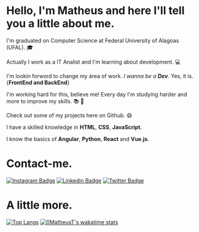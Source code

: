 # Hello, I'm Matheus and here I'll tell you a little about me.

I'm graduated on Computer Science at Federal University of Alagoas (UFAL). :mortar_board:

Actually I work as a IT Analist and I'm learning about development. :computer:

I'm lookin forword to change my área of work. *I wanna be a **Dev***. Yes, it is. {__FrontEnd and BackEnd__}

I'm working hard for this, believe me! Every day I'm studying harder and more to improve my skills. :books: :rocket:

Check out some of my projects here on Github.  :smile:

I have a skilled knowledge in **HTML**, **CSS**, **JavaScript**.

I know the basics of **Angular**, **Python**, **React** and **Vue.js**.



# Contact-me.

[![Instagram Badge](https://img.shields.io/badge/Instagram-E4405F?style=flat-square&logo=instagram&logoColor=white&link=https://www.instagram.com/maatheustavares/)](https://www.instagram.com/maatheustavares/)
[![Linkedin Badge](https://img.shields.io/badge/-LinkedIn-blue?style=flat-square&logo=Linkedin&logoColor=white&link=https://www.linkedin.com/in/maatheustavares/)](https://www.linkedin.com/in/maatheustavares/)
[![Twitter Badge](https://img.shields.io/badge/-Twitter-1ca0f1?style=flat-square&labelColor=1ca0f1&logo=twitter&logoColor=white&link=https://twitter.com/Puts_Math)](https://twitter.com/Puts_Math)

# A little more.
[![Top Langs](https://github-readme-stats.vercel.app/api/top-langs/?username=0MatheusT&theme=highcontrast&show_icons=true&layout=compact&hide=markdown)](https://github.com/0MatheusT/)
[![0MatheusT's wakatime stats](https://github-readme-stats.vercel.app/api/wakatime?username=0MatheusT&theme=highcontrast&show_icons=true&hide=markdown)](https://github.com/0MatheusT/)




